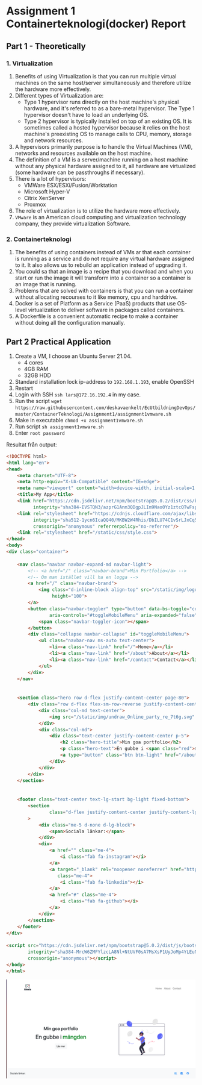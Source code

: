 # Assignment 1 Containerteknologi(docker) Report

## Part 1 - Theoretically

### 1. Virtualization

1. Benefits of using Virtualization is that you can run multiple virtual machines on the same host/server simultaneously
   and therefore utilize the hardware more effectively.
2. Different types of Virtualization are:
    - Type 1 hypervisor runs directly on the host machine's physical hardware, and it's referred to as a bare-metal
      hypervisor. The Type 1 hypervisor doesn't have to load an underlying OS.
    - Type 2 hypervisor is typically installed on top of an existing OS. It is sometimes called a hosted hypervisor
      because it relies on the host machine's preexisting OS to manage calls to CPU, memory, storage and network
      resources.
3. A hypervisors primarily purpose is to handle the Virtual Machines (VM), networks and resources available on the host
   machine.
4. The definition of a VM is a server/machine running on a host machine without any physical hardware assigned to it,
   all hardware are virtualized (some hardware can be passthroughs if necessary).
5. There is a lot of hypervisors:
    - VMWare ESX/ESXi/Fusion/Worktation
    - Microsoft Hyper-V
    - Citrix XenServer
    - Proxmox
6. The role of virtualization is to utilize the hardware more effectively.
7. `VMware` is an American cloud computing and virtualization technology company, they provide virtualization Software.

### 2. Containerteknologi

1. The benefits of using containers instead of VMs ar that each container is running as a service and do not require any
   virtual hardware assigned to it. It also allows us to rebuild an application instead of upgrading it.
2. You could sa that an image is a recipe that you download and when you start or run the image it will transform into a
   container so a container is an image that is running.
3. Problems that are solved with containers is that you can run a container without allocating recourses to it like
   memory, cpu and harddrive.
4. Docker is a set of Platform as a Service (PaaS) products that use OS-level virtualization to deliver software in
   packages called containers.
5. A Dockerfile is a convenient automatic recipe to make a container without doing all the configuration manually.

## Part 2 Practical Application

1. Create a VM, I choose an Ubuntu Server 21.04.
    - 4 cores
    - 4GB RAM
    - 32GB HDD
2. Standard installation lock ip-address to `192.168.1.193`, enable OpenSSH
3. Restart
4. Login with SSH `ssh lars@172.16.192.4` in my case.
5. Run the
   script `wget https://raw.githubusercontent.com/deskavaenkelt/EcUtbildningDevOps/master/ContainerTeknologi/Assignment1/assignment1vmware.sh`
6. Make in executable `chmod +x assignment1vmware.sh`
7. Run script `sh assignment1vmware.sh`
8. Enter `root password`

Resultat från output:

```html
<!DOCTYPE html>
<html lang="en">
<head>
    <meta charset="UTF-8">
    <meta http-equiv="X-UA-Compatible" content="IE=edge">
    <meta name="viewport" content="width=device-width, initial-scale=1.0">
    <title>My App</title>
    <link href="https://cdn.jsdelivr.net/npm/bootstrap@5.0.2/dist/css/bootstrap.min.css" rel="stylesheet"
          integrity="sha384-EVSTQN3/azprG1Anm3QDgpJLIm9Nao0Yz1ztcQTwFspd3yD65VohhpuuCOmLASjC" crossorigin="anonymous">
    <link rel="stylesheet" href="https://cdnjs.cloudflare.com/ajax/libs/font-awesome/5.15.4/css/all.min.css"
          integrity="sha512-1ycn6IcaQQ40/MKBW2W4Rhis/DbILU74C1vSrLJxCq57o941Ym01SwNsOMqvEBFlcgUa6xLiPY/NS5R+E6ztJQ=="
          crossorigin="anonymous" referrerpolicy="no-referrer"/>
    <link rel="stylesheet" href="/static/css/style.css">
</head>
<body>
<div class="container">

    <nav class="navbar navbar-expand-md navbar-light">
        <!-- <a href="/" class="navbar-brand">Min Portfolio</a> -->
        <!-- Om man istället vill ha en logga -->
        <a href="/" class="navbar-brand">
            <img class="d-inline-block align-top" src="/static/img/logo.png" alt="portolio logo" width="100"
                 height="100">
        </a>
        <button class="navbar-toggler" type="button" data-bs-toggle="collapse" data-bs-target="#toggleMobileMenu"
                aria-controls="#toggleMobileMenu" aria-expanded="false" aria-label="Toggle Navigation">
            <span class="navbar-toggler-icon"></span>
        </button>
        <div class="collapse navbar-collapse" id="toggleMobileMenu">
            <ul class="navbar-nav ms-auto text-center">
                <li><a class="nav-link" href="/">Home</a></li>
                <li><a class="nav-link" href="/about">About</a></li>
                <li><a class="nav-link" href="/contact">Contact</a></li>
            </ul>
        </div>
    </nav>


    <section class="hero row d-flex justify-content-center page-80">
        <div class="row d-flex flex-sm-row-reverse justify-content-center my-auto">
            <div class="col-md text-center">
                <img src="/static/img/undraw_Online_party_re_7t6g.svg" alt="hero-image" height="250"/>
            </div>
            <div class="col-md">
                <div class="text-center justify-content-center p-5">
                    <h2 class="hero-title">Min goa portfolio</h2>
                    <p class="hero-text">En gubbe i <span class="red">mängden</span></p>
                    <a type="button" class="btn btn-light" href="/about">Läs mer</a>
                </div>
            </div>
        </div>
    </section>


    <footer class="text-center text-lg-start bg-light fixed-bottom">
        <section
                class="d-flex justify-content-center justify-content-lg-between p-4 border-bottom"
        >
            <div class="me-5 d-none d-lg-block">
                <span>Sociala länkar:</span>
            </div>
            <div>
                <a href="" class="me-4">
                    <i class="fab fa-instagram"></i>
                </a>
                <a target="_blank" rel="noopener noreferrer" href="https://www.linkedin.com/in/alexis-flach"
                   class="me-4">
                    <i class="fab fa-linkedin"></i>
                </a>
                <a href="#" class="me-4">
                    <i class="fab fa-github"></i>
                </a>
            </div>
        </section>
    </footer>
</div>

<script src="https://cdn.jsdelivr.net/npm/bootstrap@5.0.2/dist/js/bootstrap.bundle.min.js"
        integrity="sha384-MrcW6ZMFYlzcLA8Nl+NtUVF0sA7MsXsP1UyJoMp4YLEuNSfAP+JcXn/tWtIaxVXM"
        crossorigin="anonymous"></script>
</body>
</html>
```
![resulting web page](img/website.png)